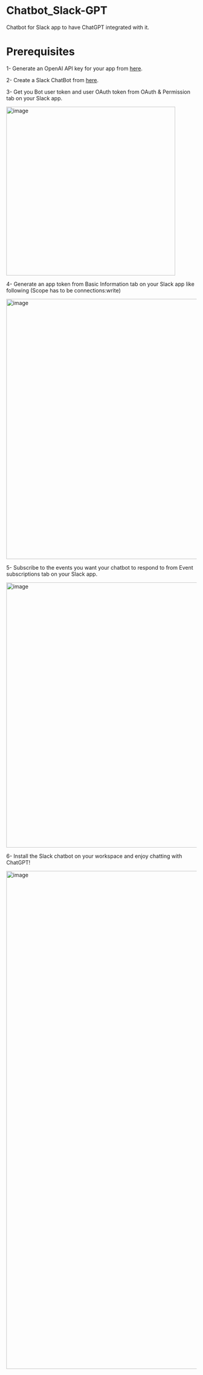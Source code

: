 # Chatbot_Slack-GPT

Chatbot for Slack app to have ChatGPT integrated with it. 


# Prerequisites 

1- Generate an OpenAI API key for your app from [here](https://platform.openai.com/account/api-keys).

2- Create a Slack ChatBot from [here](https://api.slack.com).

3- Get you Bot user token and user OAuth token from OAuth & Permission tab on your Slack app.

<img width="447" alt="image" src="https://user-images.githubusercontent.com/4302544/221497846-b1dbc9a2-2c65-44e1-af63-7b722ecc3c5a.png">


4- Generate an app token from Basic Information tab on your Slack app like following (Scope has to be connections:write)

<img width="689" alt="image" src="https://user-images.githubusercontent.com/4302544/221498280-47a97339-1f5f-4c78-a7c2-723c47583ef0.png">


5- Subscribe to the events you want your chatbot to respond to from Event subscriptions tab on your Slack app.

<img width="702" alt="image" src="https://user-images.githubusercontent.com/4302544/221498459-7d5e394b-97f0-4d5e-9479-5449c5522b68.png">


6- Install the Slack chatbot on your workspace and enjoy chatting with ChatGPT!

<img width="1319" alt="image" src="https://user-images.githubusercontent.com/4302544/221498687-d18933fa-a649-4011-bfff-75d50745d0f7.png">




















